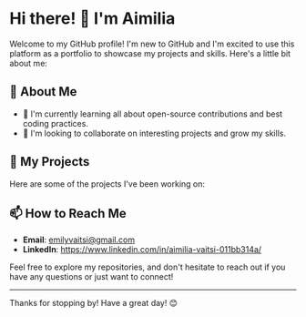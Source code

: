 # Hi there! 👋 I'm Aimilia

Welcome to my GitHub profile! I'm new to GitHub and I'm excited to use this platform as a portfolio to showcase my projects and skills. Here's a little bit about me:

## 🚀 About Me
- 🌱 I'm currently learning all about open-source contributions and best coding practices.
- 💼 I'm looking to collaborate on interesting projects and grow my skills.

## 📂 My Projects
Here are some of the projects I've been working on:



## 📫 How to Reach Me
- **Email**: emilyvaitsi@gmail.com
- **LinkedIn**: https://www.linkedin.com/in/aimilia-vaitsi-011bb314a/

Feel free to explore my repositories, and don't hesitate to reach out if you have any questions or just want to connect!

---

Thanks for stopping by! Have a great day! 😊


<!---
aimiliavaitsi/aimiliavaitsi is a ✨ special ✨ repository because its `README.md` (this file) appears on your GitHub profile.
You can click the Preview link to take a look at your changes.
--->
